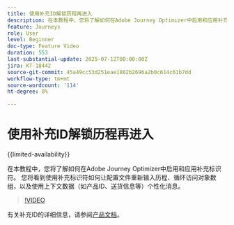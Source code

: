 ```yaml
---
title: 使用补充ID解锁历程再进入
description: 在本教程中，您将了解如何在Adobe Journey Optimizer中启用和应用补充标识符。 您将看到使用补充标识符如何让配置文件重新输入历程、循环访问对象数组，以及使用上下文数据（如产品ID、送货信息等）个性化消息。
feature: Journeys
role: User
level: Beginner
doc-type: Feature Video
duration: 553
last-substantial-update: 2025-07-12T00:00:00Z
jira: KT-18442
source-git-commit: 45a49cc53d251eae1802b2696a2b0c614c61b7dd
workflow-type: tm+mt
source-wordcount: '114'
ht-degree: 0%

---
```



# 使用补充ID解锁历程再进入

{{limited-availability}}

在本教程中，您将了解如何在Adobe Journey Optimizer中启用和应用补充标识符。 您将看到使用补充标识符如何让配置文件重新输入历程、循环访问对象数组，以及使用上下文数据（如产品ID、送货信息等）个性化消息。

>[!VIDEO](https://video.tv.adobe.com/v/3464802/?learn=on&enablevpops&captions=chi_hans)

有关补充ID的详细信息，请参阅[产品文档](https://experienceleague.adobe.com/zh-hans/docs/journey-optimizer/using/orchestrate-journeys/manage-journey/supplemental-identifier)。
